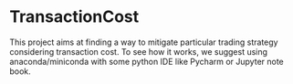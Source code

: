 # TransactionCost
This project aims at finding a way to mitigate particular trading strategy considering transaction cost. To see how it works, we suggest using anaconda/miniconda with some python IDE like Pycharm or Jupyter note book.


